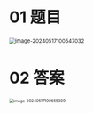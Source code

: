 # 01 题目

<img src="https://cvp.oss-cn-shanghai.aliyuncs.com/picgo/202405171005125.png" alt="image-20240517100547032" style="zoom:67%;" />



# 02 答案

<img src="https://cvp.oss-cn-shanghai.aliyuncs.com/picgo/202405171006399.png" alt="image-20240517100655309" style="zoom:50%;" />